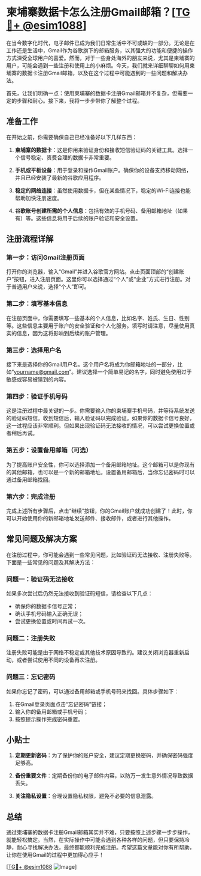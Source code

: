 # 柬埔寨数据卡怎么注册Gmail邮箱？[[TG💪+ @esim1088](https://t.me/s/esim1088)]

在当今数字化时代，电子邮件已成为我们日常生活中不可或缺的一部分。无论是在工作还是生活中，Gmail作为谷歌旗下的邮箱服务，以其强大的功能和便捷的操作方式深受全球用户的喜爱。然而，对于一些身处海外的朋友来说，尤其是柬埔寨的用户，可能会遇到一些注册和使用上的小麻烦。今天，我们就来详细聊聊如何用柬埔寨的数据卡注册Gmail邮箱，以及在这个过程中可能遇到的一些问题和解决办法。

首先，让我们明确一点：使用柬埔寨的数据卡注册Gmail邮箱并不复杂，但需要一定的步骤和耐心。接下来，我将一步步带你了解整个过程。

## 准备工作

在开始之前，你需要确保自己已经准备好以下几样东西：

1. **柬埔寨的数据卡**：这是你用来验证身份和接收短信验证码的关键工具。选择一个信号稳定、资费合理的数据卡非常重要。
   
2. **手机或平板设备**：用于登录和操作Gmail账户。确保你的设备支持移动网络，并且已经安装了最新的谷歌应用程序。

3. **稳定的网络连接**：虽然使用数据卡，但在某些情况下，稳定的Wi-Fi连接也能帮助加快注册速度。

4. **谷歌账号创建所需的个人信息**：包括有效的手机号码、备用邮箱地址（如果有）等。这些信息将用于后续的账户验证和安全设置。

## 注册流程详解

### 第一步：访问Gmail注册页面

打开你的浏览器，输入“Gmail”并进入谷歌官方网站。点击页面顶部的“创建账户”按钮，进入注册页面。这里你可以选择通过“个人”或“企业”方式进行注册。对于普通用户来说，选择“个人”即可。

### 第二步：填写基本信息

在注册页面中，你需要填写一些基本的个人信息，比如名字、姓氏、生日、性别等。这些信息主要用于账户的安全验证和个人化服务。填写时请注意，尽量使用真实的信息，因为这将影响到后续的账户管理。

### 第三步：选择用户名

接下来是选择你的Gmail用户名。这个用户名将成为你邮箱地址的一部分，比如“yourname@gmail.com”。建议选择一个简单易记的名字，同时避免使用过于敏感或容易被猜到的内容。

### 第四步：验证手机号码

这是注册过程中最关键的一步。你需要输入你的柬埔寨手机号码，并等待系统发送的验证码短信。收到短信后，输入验证码以完成验证。如果你的数据卡信号良好，这一过程应该非常顺利。但如果出现验证码无法接收的情况，可以尝试更换位置或者稍后再试。

### 第五步：设置备用邮箱（可选）

为了提高账户安全性，你可以选择添加一个备用邮箱地址。这个邮箱可以是你现有的其他邮箱，也可以是一个新的邮箱地址。设置备用邮箱后，当你忘记密码时可以通过备用邮箱找回。

### 第六步：完成注册

完成上述所有步骤后，点击“继续”按钮，你的Gmail账户就成功创建了！此时，你可以开始使用你的新邮箱地址发送邮件、接收邮件，或者进行其他操作。

## 常见问题及解决方案

在注册过程中，你可能会遇到一些常见问题，比如验证码无法接收、注册失败等。下面是一些常见的问题及其解决方法：

### 问题一：验证码无法接收

如果多次尝试后仍然无法接收到验证码短信，请检查以下几点：
- 确保你的数据卡信号正常；
- 确认手机号码输入正确无误；
- 尝试更换位置或时间再试一次。

### 问题二：注册失败

注册失败可能是由于网络不稳定或其他技术原因导致的。建议关闭浏览器重新启动，或者尝试使用不同的设备再次注册。

### 问题三：忘记密码

如果你忘记了密码，可以通过备用邮箱或手机号码来找回。具体步骤如下：
1. 在Gmail登录页面点击“忘记密码”链接；
2. 输入你的备用邮箱或手机号码；
3. 按照提示操作完成密码重置。

## 小贴士

1. **定期更新密码**：为了保护你的账户安全，建议定期更换密码，并确保密码强度足够高。
   
2. **备份重要文件**：定期备份你的电子邮件内容，以防万一发生意外情况导致数据丢失。

3. **关注隐私设置**：合理设置隐私权限，避免不必要的信息泄露。

## 总结

通过柬埔寨的数据卡注册Gmail邮箱其实并不难，只要按照上述步骤一步步操作，就能轻松搞定。当然，在实际操作中可能会遇到各种各样的问题，但只要保持冷静，耐心寻找解决办法，最终都能顺利完成注册。希望这篇文章能对你有所帮助，让你在使用Gmail的过程中更加得心应手！

[[TG💪+ @esim1088](https://t.me/s/esim1088) ![Image](https://i.postimg.cc/4NQfJmqS/Snipaste-2025-05-13-00-14-12.png)]